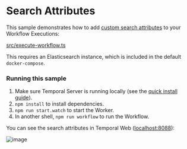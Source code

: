 # Search Attributes

This sample demonstrates how to add [custom search attributes](https://docs.temporal.io/docs/typescript/search-attributes/) to your Workflow Executions:

[src/execute-workflow.ts](./src/execute-workflow.ts)

This requires an Elasticsearch instance, which is included in the default `docker-compose`.

### Running this sample

1. Make sure Temporal Server is running locally (see the [quick install guide](https://docs.temporal.io/docs/server/quick-install/)).
1. `npm install` to install dependencies.
1. `npm run start.watch` to start the Worker.
1. In another shell, `npm run workflow` to run the Workflow.

You can see the search attributes in Temporal Web ([localhost:8088](http://localhost:8088)):

![image](https://user-images.githubusercontent.com/6764957/139664903-9fc3a3a9-7e02-4184-9d19-7de15c9e52d7.png)
